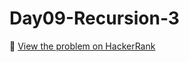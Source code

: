 # Day09-Recursion-3

🔗 [View the problem on HackerRank](https://www.hackerrank.com/challenges/Day09-Recursion-3/problem)
